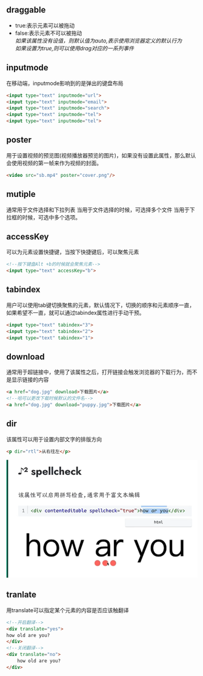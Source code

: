 ## draggable
- true:表示元素可以被拖动
- false:表示元素不可以被拖动<br/>
*如果该属性没有设值，则默认值为auto,表示使用浏览器定义的默认行为*<br>
*如果设置为true,则可以使用drag对应的一系列事件* 

## inputmode
在移动端，inputmode影响到的是弹出的键盘布局
```html
<input type="text" inputmode="url">
<input type="text" inputmode="email">
<input type="text" inputmode="search">
<input type="text" inputmode="tel">
<input type="text" inputmode="tel">
```

## poster
用于设置视频的预览图(视频播放器预览的图片)，如果没有设置此属性，那么默认会使用视频的第一帧来作为视频的封面。
```html
<video src="sb.mp4" poster="cover.png"/>
```

## mutiple
通常用于文件选择和下拉列表
当用于文件选择的时候，可选择多个文件
当用于下拉框的时候，可选中多个选项。
## accessKey
可以为元素设置快捷键，当按下快捷键后，可以聚焦元素
```html
<!--按下键盘Alt +b的时候就会聚焦元素-->
<input type="text" accessKey="b">
```
## tabindex
用户可以使用tab键切换聚焦的元素，默认情况下，切换的顺序和元素顺序一直，如果希望不一直，就可以通过tabindex属性进行手动干预。
```html
<input type="text" tabindex="3">
<input type="text" tabindex="2">
<input type="text" tabindex="1">
```

## download
通常用于超链接中，使用了该属性之后，打开链接会触发浏览器的下载行为，而不是显示链接的内容
```html
<a href="dog.jpg" download>下载图片</a>
<!--哈可以更改下载时候默认的文件名-->
<a href="dog.jpg" download="puppy.jpg">下载图片</a>
```

## dir
该属性可以用于设置内部文字的排版方向
```html
<p dir="rtl">从右往左</p>
```

![alt text](image.png)

## tranlate
用translate可以指定某个元素的内容是否应该触翻译
```html
<!--开启翻译-->
<div translate="yes">
how old are you?
</div>
<!--关闭翻译-->
<div translate="no">
    how old are you?
</div>
```